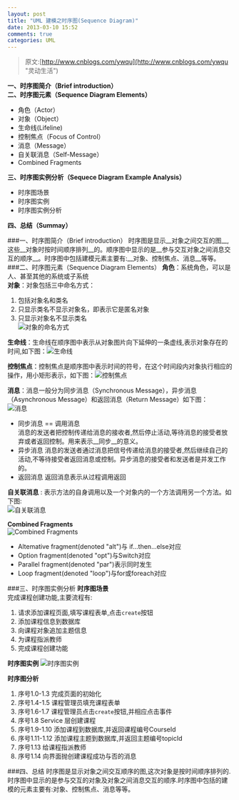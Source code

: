 ```yaml
---
layout: post
title: "UML 建模之时序图(Sequence Diagram)"
date: 2013-03-10 15:52
comments: true
categories: UML
---
```

>原文:[http://www.cnblogs.com/ywqu](http://www.cnblogs.com/ywqu "灵动生活")

__一、时序图简介（Brief introduction）__  
__二、时序图元素（Sequence Diagram Elements）__

>
+ 角色（Actor）  
+ 对象（Object）  
+ 生命线(Lifeline)  
+ 控制焦点（Focus of Control）  
+ 消息（Message）  
+ 自关联消息（Self-Message）  
+ Combined Fragments  

__三、时序图实例分析（Sequece Diagram Example Analysis）__

>
+ 时序图场景  
+ 时序图实例  
+ 时序图实例分析  

__四、总结（Summay）__

###一、时序图简介（Brief introduction）
   时序图是显示__对象之间交互的图__,这些__对象时按时间顺序排列__的。顺序图中显示的是__参与交互对象之间消息交互的顺序__。时序图中包括建模元素主要有:__对象、控制焦点、消息__等等。
###二、时序图元素（Sequence Diagram Elements）
__角色__：系统角色，可以是人、甚至其他的系统或子系统  
__对象__：对象包括三中命名方式：  
   1. 包括对象名和类名  
   2. 只显示类名不显示对象名，即表示它是匿名对象  
   3. 只显示对象名不显示类名    
![对象的命名方式](/images/common/2013-03-10-sequence-diagram/3347379_1.jpg 'Object')

__生命线__：生命线在顺序图中表示从对象图片向下延伸的一条虚线,表示对象存在的时间,如下图：![生命线](/images/common/2013-03-10-sequence-diagram/3347379_2.gif 'Lifeline')

__控制焦点__：控制焦点是顺序图中表示时间的符号，在这个时间段内对象执行相应的操作，用小矩形表示，如下图：![控制焦点](/images/common/2013-03-10-sequence-diagram/3347379_3.jpg 'Focus of Control')  

__消息__：消息一般分为同步消息（Synchronous Message），异步消息（Asynchronous Message）和返回消息（Return Message）如下图：  
![消息](/images/common/2013-03-10-sequence-diagram/3347379_4.gif 'Message')  

+   同步消息 == 调用消息  
消息的发送者把控制传递给消息的接收者,然后停止活动,等待消息的接受者放弃或者返回控制。用来表示__同步__的意义。
+   异步消息
消息的发送者通过消息把信号传递给消息的接受者,然后继续自己的活动,不等待接受者返回消息或控制。异步消息的接受者和发送者是并发工作的。
+   返回消息
返回消息表示从过程调用返回

__自关联消息__ : 表示方法的自身调用以及一个对象内的一个方法调用另一个方法。如下图:  
![自关联消息](/images/common/2013-03-10-sequence-diagram/3347379_5.gif 'Sef-Message')

__Combined Fragments__  
![Combined Fragments](/images/common/2013-03-10-sequence-diagram/3347379_6.gif 'Combined Fragments')  

+   Altemative fragment(denoted "alt")与 if...then...else对应
+   Option fragment(denoted "opt")与Switch对应
+   Parallel fragment(denoted "par")表示同时发生
+   Loop fragment(denoted "loop")与for或foreach对应

###三、时序图实例分析
__时序图场景__  
完成课程创建功能,主要流程有:  
1. 请求添加课程页面,填写课程表单,点击`create`按钮  
2. 添加课程信息到数据库  
3. 向课程对象追加主题信息  
4. 为课程指派教师  
5. 完成课程创建功能  

__时序图实例__
![时序图实例](/images/common/2013-03-10-sequence-diagram/3347379_7.jpg) 

__时序图分析__  
1. 序号1.0-1.3   完成页面的初始化  
2. 序号1.4-1.5   课程管理员填充课程表单  
3. 序号1.6-1.7   课程管理员点击`create`按钮,并相应点击事件  
4. 序号1.8       Service 层创建课程  
5. 序号1.9-1.10  添加课程到数据库,并返回课程编号CourseId  
6. 序号1.11-1.12 添加课程主题到数据库,并返回主题编号topicId  
7. 序号1.13      给课程指派教师   
8. 序号1.14      向界面抛创建课程成功与否的消息  

###四、总结
   时序图是显示对象之间交互顺序的图,这次对象是按时间顺序排列的.时序图中显示的是参与交互的对象及对象之间消息交互的顺序.时序图中包括的建模的元素主要有:对象、控制焦点、消息等等。

